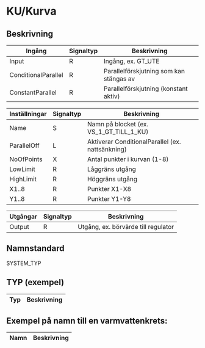 # KU/Kurva

## Beskrivning

| Ingång | Signaltyp | Beskrivning |
| --- | --- | --- |
| Input | R | Ingång, ex. GT_UTE |
| ConditionalParallel | R | Parallelförskjutning som kan stängas av |
| ConstantParallel | R | Parallelförskjutning (konstant aktiv) |

| Inställningar | Signaltyp | Beskrivning |
| --- | --- | --- |
| Name | S | Namn på blocket (ex. VS_1_GT_TILL_1_KU) |
| ParallelOff | L | Aktiverar ConditionalParallel (ex. nattsänkning) |
| NoOfPoints | X | Antal punkter i kurvan (1-8) |
| LowLimit | R | Låggräns utgång |
| HighLimit | R | Höggräns utgång |
| X1..8 | R | Punkter X1-X8 |
| Y1..8 | R | Punkter Y1-Y8 |

| Utgångar | Signaltyp | Beskrivning |
| --- | --- | --- |
| Output | R | Utgång, ex. börvärde till regulator |

## Namnstandard

SYSTEM_TYP

## TYP (exempel)

| Typ | Beskrivning |
| --- | --- |

## Exempel på namn till en varmvattenkrets:

| Namn | Beskrivning |
| --- | --- |


